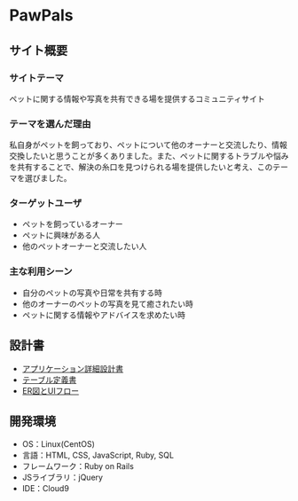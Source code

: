 # PawPals

## サイト概要

### サイトテーマ
ペットに関する情報や写真を共有できる場を提供するコミュニティサイト

### テーマを選んだ理由
私自身がペットを飼っており、ペットについて他のオーナーと交流したり、情報交換したいと思うことが多くありました。また、ペットに関するトラブルや悩みを共有することで、解決の糸口を見つけられる場を提供したいと考え、このテーマを選びました。

### ターゲットユーザ
- ペットを飼っているオーナー
- ペットに興味がある人
- 他のペットオーナーと交流したい人

### 主な利用シーン
- 自分のペットの写真や日常を共有する時
- 他のオーナーのペットの写真を見て癒されたい時
- ペットに関する情報やアドバイスを求めたい時

## 設計書
- [アプリケーション詳細設計書](https://docs.google.com/spreadsheets/d/1xW3KK5C2em7bHV5Qx0V5JrpkFzfuk7mFEZl1j2fwKtY/edit?gid=2071776647#gid=2071776647)
- [テーブル定義書](https://docs.google.com/spreadsheets/d/1xW3KK5C2em7bHV5Qx0V5JrpkFzfuk7mFEZl1j2fwKtY/edit?gid=2071776647#gid=2071776647)
- [ER図とUIフロー](https://app.diagrams.net/#G18yGGvPBnhSq6BFh-XdqLQQ4WJdsUVmWF#%7B%22pageId%22%3A%220ZCtPltC5Pj8FohteRng%22%7D)

## 開発環境
- OS：Linux(CentOS)
- 言語：HTML, CSS, JavaScript, Ruby, SQL
- フレームワーク：Ruby on Rails
- JSライブラリ：jQuery
- IDE：Cloud9
